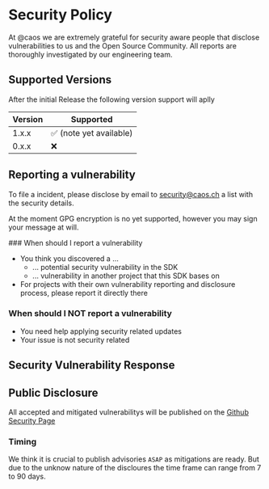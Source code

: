 # Security Policy

At @caos we are extremely grateful for security aware people that disclose vulnerabilities to us and the Open Source Community. All reports are thoroughly investigated by our engineering team.

## Supported Versions

After the initial Release the following version support will aplly

| Version | Supported                               |
| ------- | ------------------                      |
| 1.x.x   | :white_check_mark: (note yet available) |
| 0.x.x   | :x:                                     |

## Reporting a vulnerability

To file a incident, please disclose by email to security@caos.ch a list with the security details.

At the moment GPG encryption is no yet supported, however you may sign your message at will.

### When should I report a vulnerability

* You think you discovered a ...
  * ... potential security vulnerability in the SDK
  * ... vulnerability in another project that this SDK bases on
* For projects with their own vulnerability reporting and disclosure process, please report it directly there

### When should I NOT report a vulnerability

* You need help applying security related updates
* Your issue is not security related

## Security Vulnerability Response

## Public Disclosure

All accepted and mitigated vulnerabilitys will be published on the [Github Security Page](https://github.com/caos/oidc/security/advisories)

### Timing

We think it is crucial to publish advisories `ASAP` as mitigations are ready. But due to the unknow nature of the discloures the time frame can range from 7 to 90 days.
